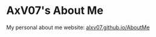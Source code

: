 # AxV07's About Me
My personal about me website: [alxv07.github.io/AboutMe](https://alxv05.github.io/AboutMe/)
